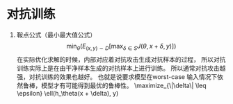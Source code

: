 # 对抗训练
  1. 鞍点公式（最小最大值公式）
  $$
  \min_{\theta} (E_{(x,y)\sim D} [\max_{\delta \in S} J(\theta,x+\delta,y)])
  $$
  在实际优化求解的时候，内部对应着对抗攻击生成对抗样本的过程，
  所以对抗训练实际上是在由干净样本生成的对抗样本上进行训练。
  所以通常对抗攻击越强，对抗训练的效果也越好。
  也就是说要求模型在worst-case 输入情况下依然鲁棒，模型才有可能得到最优的鲁棒性。
  \\maximize_{\\|\\delta\\| \\leq \\epsilon} \\ell(h_\\theta(x + \\delta), y)
  
  


